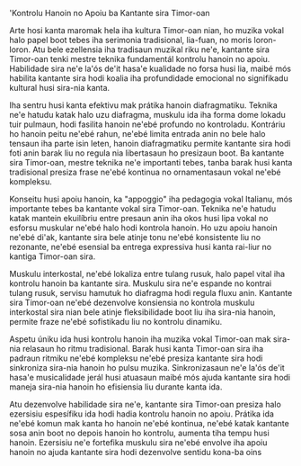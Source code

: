 'Kontrolu Hanoin no Apoiu ba Kantante sira Timor-oan

Arte hosi kanta maromak hela iha kultura Timor-oan nian, ho muzika vokal halo papel boot tebes iha serimonia tradisional, lia-fuan, no moris loron-loron. Atu bele ezellensia iha tradisaun muzikal riku ne'e, kantante sira Timor-oan tenki mestre teknika fundamentál kontrolu hanoin no apoiu. Habilidade sira ne'e la'ós de'it hasa'e kualidade no forsa husi lia, maibé mós habilita kantante sira hodi koalia iha profundidade emocional no signifikadu kultural husi sira-nia kanta.

Iha sentru husi kanta efektivu mak prátika hanoin diafragmatiku. Teknika ne'e hatudu katak halo uzu diafragma, muskulu ida iha forma dome lokadu tuir pulmaun, hodi fasilita hanoin ne'ebé profundo no kontroladu. Kontráriu ho hanoin peitu ne'ebé rahun, ne'ebé limita entrada anin no bele halo tensaun iha parte isin leten, hanoin diafragmatiku permite kantante sira hodi foti anin barak liu no regula nia libertasaun ho presizaun boot. Ba kantante sira Timor-oan, mestre teknika ne'e importanti tebes, tanba barak husi kanta tradisional presiza frase ne'ebé kontinua no ornamentasaun vokal ne'ebé kompleksu.

Konseitu husi apoiu hanoin, ka "appoggio" iha pedagogia vokal Italianu, mós importante tebes ba kantante vokal sira Timor-oan. Teknika ne'e hatudu katak mantein ekuilíbriu entre presaun anin iha okos husi lipa vokal no esforsu muskular ne'ebé halo hodi kontrola hanoin. Ho uzu apoiu hanoin ne'ebé di'ak, kantante sira bele atinje tonu ne'ebé konsistente liu no rezonante, ne'ebé esensial ba entrega expressiva husi kanta rai-liur no kantiga Timor-oan sira.

Muskulu interkostal, ne'ebé lokaliza entre tulang rusuk, halo papel vital iha kontrolu hanoin ba kantante sira. Muskulu sira ne'e espande no kontrai tulang rusuk, servisu hamutuk ho diafragma hodi regula fluxu anin. Kantante sira Timor-oan ne'ebé dezenvolve konsiensia no kontrola muskulu interkostal sira nian bele atinje fleksibilidade boot liu iha sira-nia hanoin, permite fraze ne'ebé sofistikadu liu no kontrolu dinamiku.

Aspetu úniku ida husi kontrolu hanoin iha muzika vokal Timor-oan mak sira-nia relasaun ho ritmu tradisional. Barak husi kanta Timor-oan sira iha padraun ritmiku ne'ebé kompleksu ne'ebé presiza kantante sira hodi sinkroniza sira-nia hanoin ho pulsu muzika. Sinkronizasaun ne'e la'ós de'it hasa'e musicalidade jerál husi atuasaun maibé mós ajuda kantante sira hodi maneja sira-nia hanoin ho efisiensia liu durante kanta ida.

Atu dezenvolve habilidade sira ne'e, kantante sira Timor-oan presiza halo ezersisiu espesífiku ida hodi hadia kontrolu hanoin no apoiu. Prátika ida ne'ebé komun mak kanta ho hanoin ne'ebé kontinua, ne'ebé katak kantante sosa anin boot no depois hanoin ho kontrolu, aumenta tiha tempu husi hanoin. Ezersisiu ne'e fortefika muskulu sira ne'ebé envolve iha apoiu hanoin no ajuda kantante sira hodi dezenvolve sentidu kona-ba oins
